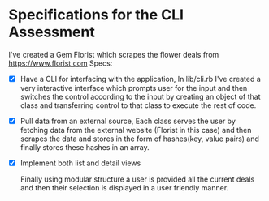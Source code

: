 # Specifications for the CLI Assessment
I've created a Gem Florist which scrapes the flower deals from https://www.florist.com
Specs:
- [X] Have a CLI for interfacing with the application,
     In lib/cli.rb I've created a very interactive interface which prompts user for the input and
     then switches the control according to the input by creating an object of that class and transferring control
      to that class to execute the rest of code.
- [X] Pull data from an external source,
    Each class serves the user by fetching data from the external website (Florist in this case) and then scrapes the data and stores in the form of hashes(key, value pairs) and finally stores these hashes in an array.
- [X] Implement both list and detail views

    Finally using modular structure a user is provided all the current deals and then their selection is displayed in a user friendly manner.
